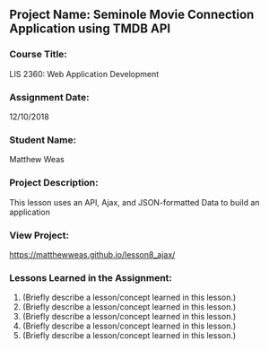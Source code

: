 ## Project Name:  Seminole Movie Connection Application using TMDB API

### Course Title:
LIS 2360:  Web Application Development

### Assignment Date:  
12/10/2018

### Student Name:  
Matthew Weas

### Project Description:
This lesson uses an API, Ajax, and JSON-formatted Data to build an application

### View Project:
https://matthewweas.github.io/lesson8_ajax/

### Lessons Learned in the Assignment:
1. (Briefly describe a lesson/concept learned in this lesson.)
2. (Briefly describe a lesson/concept learned in this lesson.)
3. (Briefly describe a lesson/concept learned in this lesson.)
4. (Briefly describe a lesson/concept learned in this lesson.)
5. (Briefly describe a lesson/concept learned in this lesson.)